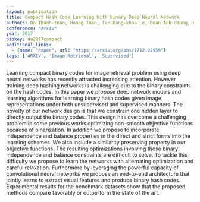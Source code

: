 ```yaml
---
layout: publication
title: Compact Hash Code Learning With Binary Deep Neural Network
authors: Do Thanh-toan, Hoang Tuan, Tan Dang-khoa Le, Doan Anh-dzung, Cheung Ngai-man
conference: "Arxiv"
year: 2017
bibkey: do2017compact
additional_links:
  - {name: "Paper", url: "https://arxiv.org/abs/1712.02956"}
tags: ['ARXIV', 'Image Retrieval', 'Supervised']
---
```

Learning compact binary codes for image retrieval problem using deep neural networks has recently attracted increasing attention. However training deep hashing networks is challenging due to the binary constraints on the hash codes. In this paper we propose deep network models and learning algorithms for learning binary hash codes given image representations under both unsupervised and supervised manners. The novelty of our network design is that we constrain one hidden layer to directly output the binary codes. This design has overcome a challenging problem in some previous works optimizing non-smooth objective functions because of binarization. In addition we propose to incorporate independence and balance properties in the direct and strict forms into the learning schemes. We also include a similarity preserving property in our objective functions. The resulting optimizations involving these binary independence and balance constraints are difficult to solve. To tackle this difficulty we propose to learn the networks with alternating optimization and careful relaxation. Furthermore by leveraging the powerful capacity of convolutional neural networks we propose an end-to-end architecture that jointly learns to extract visual features and produce binary hash codes. Experimental results for the benchmark datasets show that the proposed methods compare favorably or outperform the state of the art.
